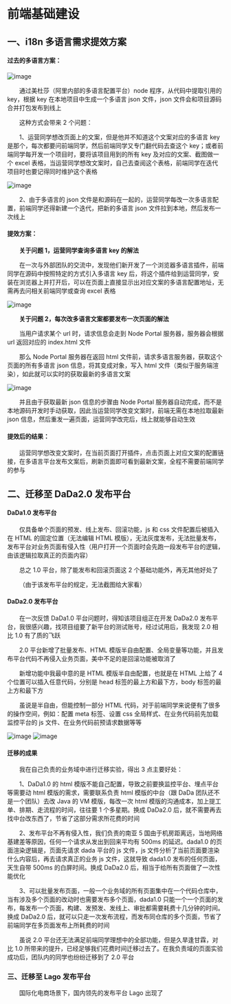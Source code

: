 # 前端基础建设

## 一、i18n 多语言需求提效方案

#### 过去的多语言方案：

![image](https://img.alicdn.com/imgextra/i2/O1CN01CxQRW91HKVenYSSO3_!!6000000000739-0-tps-2410-1828.jpg)

&emsp;&emsp;通过美杜莎（阿里内部的多语言配置平台）node 程序，从代码中提取引用的 key，根据 key 在本地项目中生成一个多语言 json 文件，json 文件会和项目源码合并打包发布到线上

&emsp;&emsp;这种方式会带来 2 个问题：

&emsp;&emsp;1、运营同学想改页面上的文案，但是他并不知道这个文案对应的多语言 key 是那个，每次都要问前端同学，然后前端同学又专门翻代码去查这个 key；或者前端同学每开发一个项目时，要将该项目用到的所有 key 及对应的文案、截图做一个 excel 表格，当运营同学想改文案时，自己去查阅这个表格，前端同学在迭代项目时也要记得同时维护这个表格

![image](https://img.alicdn.com/imgextra/i4/O1CN01XXJTLI1gJ0kwX4k4J_!!6000000004120-0-tps-2722-1810.jpg)

&emsp;&emsp;2、由于多语言的 json 文件是和源码在一起的，运营同学每改一次多语言配置，前端同学还得新建一个迭代，把新的多语言 json 文件拉到本地，然后发布一次线上

#### 提效方案：

&emsp;&emsp;**关于问题 1，运营同学查询多语言 key 的解法**

&emsp;&emsp;在一次与外部团队的交流中，发现他们新开发了一个浏览器多语言插件，前端同学在源码中按照特定的方式引入多语言 key 后，将这个插件给到运营同学，安装在浏览器上并打开后，可以在页面上直接显示出对应文案的多语言配置地址，无需再去问相关前端同学或查询 excel 表格

![image](https://img.alicdn.com/imgextra/i4/O1CN01Xe1CnS28m9C39NzaU_!!6000000007974-0-tps-3308-2158.jpg)

&emsp;&emsp;**关于问题 2，每次改多语言文案都要发布一次页面的解法**

&emsp;&emsp;当用户请求某个 url 时，请求信息会走到 Node Portal 服务器，服务器会根据 url 返回对应的 index.html 文件

&emsp;&emsp;那么 Node Portal 服务器在返回 html 文件前，请求多语言服务器，获取这个页面的所有多语言 json 信息，将其变成对象，写入 html 文件（类似于服务端渲染），如此就可以实时的获取最新的多语言文案

![image](https://img.alicdn.com/imgextra/i1/O1CN01aO1L2j21kaXAQc93o_!!6000000007023-0-tps-3308-2158.jpg)

&emsp;&emsp;并且由于获取最新 json 信息的步骤由 Node Portal 服务器自动完成，而不是本地源码开发时手动获取，因此当运营同学改变文案时，前端无需在本地拉取最新 json 信息，然后重发一遍页面，运营同学改完后，线上就能够自动生效

#### 提效后的结果：

&emsp;&emsp;运营同学想改变文案时，在当前页面打开插件，点击页面上对应文案的配置链接，在多语言平台发布文案后，刷新页面即可看到最新文案，全程不需要前端同学的参与

## 二、迁移至 DaDa2.0 发布平台

#### DaDa1.0 发布平台

&emsp;&emsp;仅具备单个页面的预发、线上发布、回滚功能，js 和 css 文件配置后被插入在 HTML 的固定位置（无法编辑 HTML 模版），无法灰度发布，无法批量发布，发布平台对业务页面有侵入性（用户打开一个页面时会先跑一段发布平台的逻辑，由该逻辑拉取真正的页面内容）

&emsp;&emsp;总之 1.0 平台，除了能发布和回滚页面这 2 个基础功能外，再无其他好处了

&emsp;&emsp;（由于该发布平台的规定，无法截图给大家看）

#### DaDa2.0 发布平台

&emsp;&emsp;在一次反馈 DaDa1.0 平台问题时，得知该项目组正在开发 DaDa2.0 发布平台，我很感兴趣，找项目组要了新平台的测试账号，经过试用后，我发现 2.0 相比 1.0 有了质的飞跃

&emsp;&emsp;2.0 平台新增了批量发布、HTML 模版半自由配置、全局变量等功能，并且发布平台代码不再侵入业务页面，美中不足的是回滚功能被取消了

&emsp;&emsp;新增功能中我最中意的是 HTML 模版半自由配置，也就是在 HTML 上给了 4 个位置可以插入任意代码，分别是 head 标签的最上方和最下方，body 标签的最上方和最下方

&emsp;&emsp;虽说是半自由，但能控制一部分 HTML 代码，对于前端同学来说便有了很多的操作空间，例如：配置 meta 标签、设置 css 全局样式、在业务代码前先加载监控平台的 js 文件、在业务代码前预请求数据等等

![image](https://img.alicdn.com/imgextra/i1/O1CN0173YTaS1cXQlKZe1r1_!!6000000003610-0-tps-3308-2158.jpg)
![image](https://img.alicdn.com/imgextra/i1/O1CN0154wlXg1YfRDxlaQAv_!!6000000003086-0-tps-3308-2158.jpg)

#### 迁移的成果

&emsp;&emsp;我在自己负责的业务域中进行迁移实验，得出 3 点主要好处：

&emsp;&emsp;1、DaDa1.0 的 html 模版不能自己配置，导致之前要换监控平台、埋点平台等需要动 html 模版的需求，需要联系负责 html 模版的中台（跟 DaDa 团队还不是一个团队）去改 Java 的 VM 模版，每改一次 html 模版的沟通成本，加上提工单、排期、走流程的时间，往往要 1 个多星期。换成 DaDa2.0 后，就不需要再去找中台改东西了，节省了这部分需求所花费的时间

&emsp;&emsp;2、发布平台不再有侵入性，我们负责的南亚 5 国由于机房距离远，当地网络基建差等原因，任何一个请求从发出到回来平均有 500ms 的延迟。dada1.0 的页面渲染逻辑是，页面先请求 dada 平台的 js 文件，js 文件分析了当前页面要渲染什么内容后，再去请求真正的业务 js 文件，这就导致 dada1.0 发布的任何页面，天生自带 500ms 的白屏时间。换成 DaDa2.0 后，相当于给所有页面做了一次性能优化

&emsp;&emsp;3、可以批量发布页面，一般一个业务域的所有页面集中在一个代码仓库中，当有涉及多个页面的改动时也需要发布多个页面，dada1.0 只能一个一个页面的发布，每发布一个页面，构建、发预发、发线上、审批都需要耗费十几分钟的时间。换成 DaDa2.0 后，就可以只走一次发布流程，而发布同仓库的多个页面，节省了前端同学在多页面发布上所耗费的时间

&emsp;&emsp;虽说 2.0 平台还无法满足前端同学理想中的全部功能，但是久旱逢甘霖，对比 1.0 所带来的提升，已经足够我们花费时间迁移过去了。在我负责域的页面实验成功后，团队内的同学也纷纷迁移到了 2.0 平台

### 三、迁移至 Lago 发布平台

&emsp;&emsp;国际化电商场景下，国内领先的发布平台 Lago 出现了

